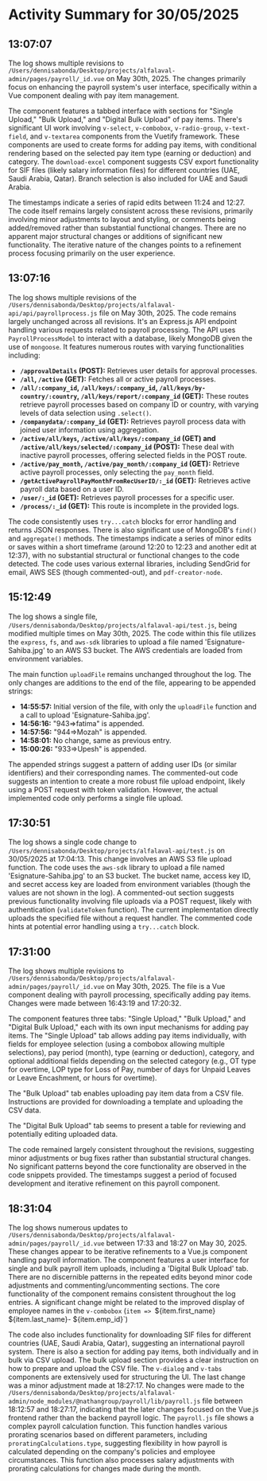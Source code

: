 # Activity Summary for 30/05/2025

## 13:07:07
The log shows multiple revisions to `/Users/dennisabonda/Desktop/projects/alfalaval-admin/pages/payroll/_id.vue` on May 30th, 2025.  The changes primarily focus on enhancing the payroll system's user interface, specifically within a Vue component dealing with pay item management.

The component features a tabbed interface with sections for "Single Upload," "Bulk Upload," and "Digital Bulk Upload" of pay items.  There's significant UI work involving `v-select`, `v-combobox`, `v-radio-group`, `v-text-field`, and `v-textarea` components from the Vuetify framework. These components are used to create forms for adding pay items, with conditional rendering based on the selected pay item type (earning or deduction) and category. The `download-excel` component suggests CSV export functionality for SIF files (likely salary information files) for different countries (UAE, Saudi Arabia, Qatar). Branch selection is also included for UAE and Saudi Arabia.

The timestamps indicate a series of rapid edits between 11:24 and 12:27.  The code itself remains largely consistent across these revisions, primarily involving minor adjustments to layout and styling, or comments being added/removed rather than substantial functional changes.  There are no apparent major structural changes or additions of significant new functionality.  The iterative nature of the changes points to a refinement process focusing primarily on the user experience.


## 13:07:16
The log shows multiple revisions of the `/Users/dennisabonda/Desktop/projects/alfalaval-api/api/payrollprocess.js` file on May 30th, 2025.  The code remains largely unchanged across all revisions.  It's an Express.js API endpoint handling various requests related to payroll processing.  The API uses `PayrollProcessModel` to interact with a database, likely MongoDB given the use of `mongoose`. It features numerous routes with varying functionalities including:

* **`/approvalDetails` (POST):**  Retrieves user details for approval processes.
* **`/all`, `/active` (GET):** Fetches all or active payroll processes.
* **`/all/:company_id`, `/all/keys/:company_id`, `/all/keys/by-country/:country`, `/all/keys/report/:company_id` (GET):** These routes retrieve payroll processes based on company ID or country, with varying levels of data selection using `.select()`.
* **`/companydata/:company_id` (GET):**  Retrieves payroll process data with joined user information using aggregation.
* **`/active/all/keys`, `/active/all/keys/:company_id` (GET) and `/active/all/keys/selected/:company_id` (POST):** These deal with inactive payroll processes, offering selected fields in the POST route.
* **`/active/pay_month`, `/active/pay_month/:company_id` (GET):** Retrieve active payroll processes, only selecting the `pay_month` field.
* **`/getActivePayrollPayMonthFromRecUserID/:_id` (GET):**  Retrieves active payroll data based on a user ID.
* **`/user/:_id` (GET):** Retrieves payroll processes for a specific user.
* **`/process/:_id` (GET):** This route is incomplete in the provided logs.

The code consistently uses `try...catch` blocks for error handling and returns JSON responses.  There is also significant use of MongoDB's `find()` and `aggregate()` methods. The timestamps indicate a series of minor edits or saves within a short timeframe (around 12:20 to 12:23 and another edit at 12:37), with no substantial structural or functional changes to the code detected.  The code uses various external libraries, including SendGrid for email, AWS SES (though commented-out), and `pdf-creator-node`.


## 15:12:49
The log shows a single file, `/Users/dennisabonda/Desktop/projects/alfalaval-api/test.js`, being modified multiple times on May 30th, 2025.  The code within this file utilizes the `express`, `fs`, and `aws-sdk` libraries to upload a file named 'Esignature-Sahiba.jpg' to an AWS S3 bucket.  The AWS credentials are loaded from environment variables.

The main function `uploadFile` remains unchanged throughout the log.  The only changes are additions to the end of the file, appearing to be appended strings:

* **14:55:57:** Initial version of the file, with only the `uploadFile` function and a call to upload 'Esignature-Sahiba.jpg'.
* **14:56:16:**  "943=>fatima" is appended.
* **14:57:56:** "944=>Mozah" is appended.
* **14:58:01:** No change, same as previous entry.
* **15:00:26:** "933=>Upesh" is appended.

The appended strings suggest a pattern of adding user IDs (or similar identifiers) and their corresponding names.  The commented-out code suggests an intention to create a more robust file upload endpoint, likely using a POST request with token validation.  However, the actual implemented code only performs a single file upload.


## 17:30:51
The log shows a single code change to `/Users/dennisabonda/Desktop/projects/alfalaval-api/test.js` on 30/05/2025 at 17:04:13.  This change involves an AWS S3 file upload function. The code uses the `aws-sdk` library to upload a file named 'Esignature-Sahiba.jpg' to an S3 bucket.  The bucket name, access key ID, and secret access key are loaded from environment variables (though the values are not shown in the log).  A commented-out section suggests previous functionality involving file uploads via a POST request, likely with authentication (`validateToken` function). The current implementation directly uploads the specified file without a request handler.  The commented code hints at potential error handling using a `try...catch` block.


## 17:31:00
The log shows multiple revisions to `/Users/dennisabonda/Desktop/projects/alfalaval-admin/pages/payroll/_id.vue` on May 30th, 2025.  The file is a Vue component dealing with payroll processing, specifically adding pay items.  Changes were made between 16:43:19 and 17:20:32.

The component features three tabs: "Single Upload," "Bulk Upload," and "Digital Bulk Upload," each with its own input mechanisms for adding pay items.  The "Single Upload" tab allows adding pay items individually, with fields for employee selection (using a combobox allowing multiple selections), pay period (month), type (earning or deduction), category, and optional additional fields depending on the selected category (e.g., OT type for overtime, LOP type for Loss of Pay, number of days for Unpaid Leaves or Leave Encashment, or hours for overtime).

The "Bulk Upload" tab enables uploading pay item data from a CSV file. Instructions are provided for downloading a template and uploading the CSV data.

The "Digital Bulk Upload" tab seems to present a table for reviewing and potentially editing uploaded data.


The code remained largely consistent throughout the revisions, suggesting minor adjustments or bug fixes rather than substantial structural changes.  No significant patterns beyond the core functionality are observed in the code snippets provided.  The timestamps suggest a period of focused development and iterative refinement on this payroll component.


## 18:31:04
The log shows numerous updates to `/Users/dennisabonda/Desktop/projects/alfalaval-admin/pages/payroll/_id.vue`  between 17:33 and 18:27 on May 30, 2025.  These changes appear to be iterative refinements to a Vue.js component handling payroll information.  The component features a user interface for single and bulk payroll item uploads, including a 'Digital Bulk Upload' tab.  There are no discernible patterns in the repeated edits beyond minor code adjustments and commenting/uncommenting sections.  The core functionality of the component remains consistent throughout the log entries.  A significant change might be related to the improved display of employee names in the `v-combobox`  (`item => `${item.first_name} ${item.last_name}- ${item.emp_id}`)

The code also includes functionality for downloading SIF files for different countries (UAE, Saudi Arabia, Qatar), suggesting an international payroll system.  There is also a section for adding pay items, both individually and in bulk via CSV upload. The bulk upload section provides a clear instruction on how to prepare and upload the CSV file. The  `v-dialog` and  `v-tabs` components are extensively used for structuring the UI. The last change was a minor adjustment made at 18:27:17.  No changes were made to the `/Users/dennisabonda/Desktop/projects/alfalaval-admin/node_modules/@nathangroup/payroll/lib/payroll.js` file between 18:12:57 and 18:27:17, indicating that the later changes focused on the Vue.js frontend rather than the backend payroll logic.  The  `payroll.js` file shows a complex payroll calculation function. This function handles various prorating scenarios based on different parameters, including `proratingCalculations.type`, suggesting flexibility in how payroll is calculated depending on the company's policies and employee circumstances.  This function also processes salary adjustments with prorating calculations for changes made during the month.

